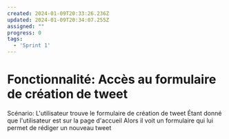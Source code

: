 ```yaml
---
created: 2024-01-09T20:33:26.236Z
updated: 2024-01-09T20:34:07.255Z
assigned: ""
progress: 0
tags:
  - 'Sprint 1'
---
```


# Fonctionnalité: Accès au formulaire de création de tweet

Scénario: L'utilisateur trouve le formulaire de création de tweet
  Étant donné que l'utilisateur est sur la page d'accueil
  Alors il voit un formulaire qui lui permet de rédiger un nouveau tweet
